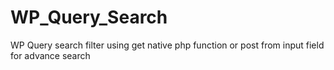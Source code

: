 # WP_Query_Search
WP Query search filter using get native php function or post from input field for advance search
